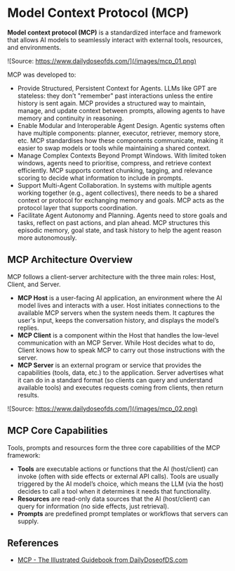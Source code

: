 # Model Context Protocol (MCP)

**Model context protocol (MCP)** is a standardized interface and framework that allows AI models to seamlessly interact with external tools, resources, and environments.

![Source: https://www.dailydoseofds.com/](/images/mcp_01.png)

MCP was developed to:
- Provide Structured, Persistent Context for Agents. LLMs like GPT are stateless: they don’t "remember" past interactions unless the entire history is sent again. MCP provides a structured way to maintain, manage, and update context between prompts, allowing agents to have memory and continuity in reasoning.
- Enable Modular and Interoperable Agent Design. Agentic systems often have multiple components: planner, executor, retriever, memory store, etc. MCP standardises how these components communicate, making it easier to swap models or tools while maintaining a shared context.
- Manage Complex Contexts Beyond Prompt Windows. With limited token windows, agents need to prioritise, compress, and retrieve context efficiently. MCP supports context chunking, tagging, and relevance scoring to decide what information to include in prompts.
- Support Multi-Agent Collaboration. In systems with multiple agents working together (e.g., agent collectives), there needs to be a shared context or protocol for exchanging memory and goals. MCP acts as the protocol layer that supports coordination.
- Facilitate Agent Autonomy and Planning. Agents need to store goals and tasks, reflect on past actions, and plan ahead. MCP structures this episodic memory, goal state, and task history to help the agent reason more autonomously.

## MCP Architecture Overview

MCP follows a client-server architecture with the three main roles: Host, Client, and Server.
- **MCP Host** is a user-facing AI application, an environment where the AI model lives and interacts with a user. Host initiates connections to the available MCP servers when the system needs them. It captures the user's input, keeps the conversation history, and displays the model’s replies.
- **MCP Client** is a component within the Host that handles the low-level communication with an MCP Server. While Host decides what to do, Client knows how to speak MCP to carry out those instructions with the server.
- **MCP Server** is an external program or service that provides the capabilities (tools, data, etc.) to the application. Server advertises what it can do in a standard format (so clients can query and understand available tools) and executes requests coming from clients, then return results.

![Source: https://www.dailydoseofds.com/](/images/mcp_02.png)

## MCP Core Capabilities

Tools, prompts and resources form the three core capabilities of the MCP framework:
- **Tools** are executable actions or functions that the AI (host/client) can invoke (often with side effects or external API calls). Tools are usually triggered by the AI model’s choice, which means the LLM (via the host) decides to call a tool when it determines it needs that functionality.
- **Resources** are read-only data sources that the AI (host/client) can query for information (no side effects, just retrieval).
- **Prompts** are predefined prompt templates or workflows that servers can supply.



## References
- [MCP - The Illustrated Guidebook from DailyDoseofDS.com](https://www.dailydoseofds.com/)
